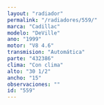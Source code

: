 ```yaml
---
layout: "radiador"
permalink: "/radiadores/559/"
marca: "Cadillac"
modelo: "DeVille"
ano: "1999"
motor: "V8 4.6"
transmision: "Automática"
parte: "432386"
clima: "Con clima"
alto: "30 1/2"
ancho: "15"
observaciones: ""
id: "559"
---
```


